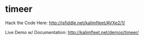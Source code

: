timeer
======
Hack the Code Here: http://jsfiddle.net/kalimfleet/AVXe2/1/

Live Demo w/ Documentation: http://kalimfleet.net/demos/timeer/